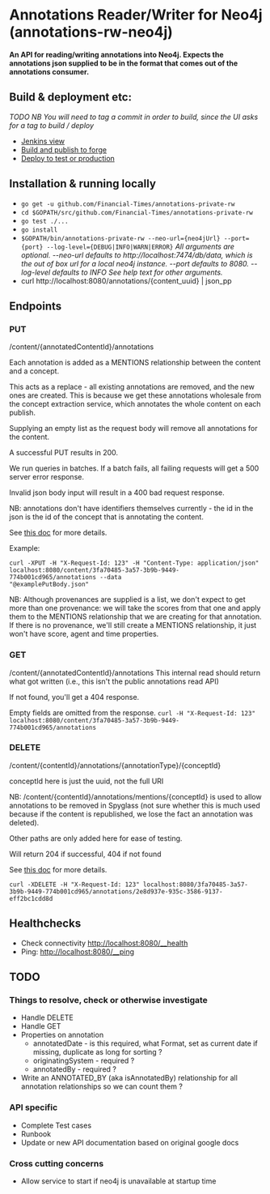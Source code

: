 # Annotations Reader/Writer for Neo4j (annotations-rw-neo4j)

__An API for reading/writing annotations into Neo4j. Expects the annotations json supplied to be in the format that comes out of the annotations consumer.__

## Build & deployment etc:
*TODO*
_NB You will need to tag a commit in order to build, since the UI asks for a tag to build / deploy_
* [Jenkins view](http://ftjen10085-lvpr-uk-p:8181/view/annotations-private-rw)
* [Build and publish to forge](http://ftjen10085-lvpr-uk-p:8181/job/annotations-private-rw)
* [Deploy to test or production](http://ftjen10085-lvpr-uk-p:8181/job/annotations-private-rw)


## Installation & running locally
* `go get -u github.com/Financial-Times/annotations-private-rw`
* `cd $GOPATH/src/github.com/Financial-Times/annotations-private-rw`
* `go test ./...`
* `go install`
* `$GOPATH/bin/annotations-private-rw --neo-url={neo4jUrl} --port={port} --log-level={DEBUG|INFO|WARN|ERROR}`
_All arguments are optional.
--neo-url defaults to http://localhost:7474/db/data, which is the out of box url for a local neo4j instance.
--port defaults to 8080.
--log-level defaults to INFO
See help text for other arguments._
* curl http://localhost:8080/annotations/{content_uuid} | json_pp

## Endpoints

### PUT
/content/{annotatedContentId}/annotations

Each annotation is added as a MENTIONS relationship between the content and a concept.

This acts as a replace - all existing annotations are removed, and the new ones are created. This is because we get these
annotations wholesale from the concept extraction service, which annotates the whole content on each publish.

Supplying an empty list as the request body will remove all annotations for the content.

A successful PUT results in 200.

We run queries in batches. If a batch fails, all failing requests will get a 500 server error response.

Invalid json body input will result in a 400 bad request response.

NB: annotations don't have identifiers themselves currently - the id in the json is the id of the concept that is annotating the content.

See [this doc](https://docs.google.com/document/d/1FE-JZDYJlKsxOIuQQkPwyyzcOkJQn8L3nNy1H8A8eDo) for more details.

Example:

    curl -XPUT -H "X-Request-Id: 123" -H "Content-Type: application/json" localhost:8080/content/3fa70485-3a57-3b9b-9449-774b001cd965/annotations --data
    "@examplePutBody.json"

NB: Although provenances are supplied is a list, we don't expect to get more than one provenance: we will take the scores from that one
and apply them to the MENTIONS relationship that we are creating for that annotation.  If there is no provenance, we'll still
create a MENTIONS relationship, it just won't have score, agent and time properties.

### GET
/content/{annotatedContentId}/annotations
This internal read should return what got written (i.e., this isn't the public annotations read API)

If not found, you'll get a 404 response.

Empty fields are omitted from the response.
`curl -H "X-Request-Id: 123" localhost:8080/content/3fa70485-3a57-3b9b-9449-774b001cd965/annotations`

### DELETE
/content/{contentId}/annotations/{annotationType}/{conceptId}

conceptId here is just the uuid, not the full URI

NB: /content/{contentId}/annotations/mentions/{conceptId} is used to allow annotations to be removed in Spyglass (not sure whether this is much used because if the content is republished, we lose the fact an annotation was deleted).

Other paths are only added here for ease of testing.

Will return 204 if successful, 404 if not found

See [this doc](https://docs.google.com/document/d/1cySUlTuSYlv8ANikLlfToezSiRERa0sBdO2eVqy1FXM) for more details.

`curl -XDELETE -H "X-Request-Id: 123" localhost:8080/3fa70485-3a57-3b9b-9449-774b001cd965/annotations/2e8d937e-935c-3586-9137-eff2bc1cdd8d`


## Healthchecks
* Check connectivity [http://localhost:8080/__health](http://localhost:8080/__health)
* Ping: [http://localhost:8080/__ping](http://localhost:8080/__ping)

## TODO
### Things to resolve, check or otherwise investigate
* Handle DELETE
* Handle GET
* Properties on annotation
  * annotatedDate - is this required, what Format, set as current date if missing, duplicate as long for sorting ?
  * originatingSystem - required ?
  * annotatedBy - required ?
* Write an ANNOTATED_BY (aka isAnnotatedBy) relationship for all annotation relationships so we can count them ?

### API specific
* Complete Test cases
* Runbook
* Update or new API documentation based on original google docs

### Cross cutting concerns
* Allow service to start if neo4j is unavailable at startup time
